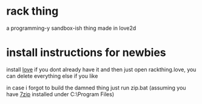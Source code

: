 # rack thing
 a programming-y sandbox-ish thing made in love2d

# install instructions for newbies
 install [love](https://love2d.org) if you dont already have it and then just open rackthing.love, you can delete everything else if you like
 
 in case i forgot to build the damned thing just run zip.bat (assuming you have [7zip](https://www.7-zip.org) installed under C:\Program Files)
